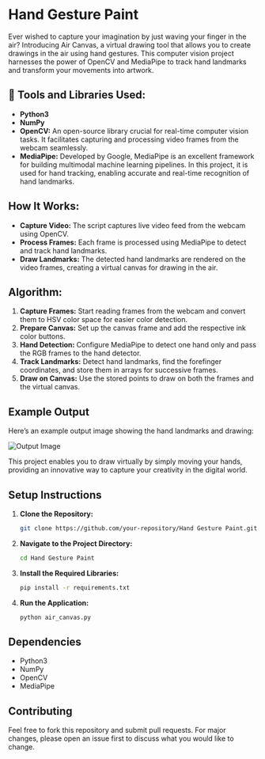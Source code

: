 # Hand Gesture Paint

Ever wished to capture your imagination by just waving your finger in the air? Introducing Air Canvas, a virtual drawing tool that allows you to create drawings in the air using hand gestures. This computer vision project harnesses the power of OpenCV and MediaPipe to track hand landmarks and transform your movements into artwork.

## 🔧 Tools and Libraries Used:

- **Python3**
- **NumPy**
- **OpenCV:** An open-source library crucial for real-time computer vision tasks. It facilitates capturing and processing video frames from the webcam seamlessly.
- **MediaPipe:** Developed by Google, MediaPipe is an excellent framework for building multimodal machine learning pipelines. In this project, it is used for hand tracking, enabling accurate and real-time recognition of hand landmarks.

## How It Works:
- **Capture Video:** The script captures live video feed from the webcam using OpenCV.
- **Process Frames:** Each frame is processed using MediaPipe to detect and track hand landmarks.
- **Draw Landmarks:** The detected hand landmarks are rendered on the video frames, creating a virtual canvas for drawing in the air.

## Algorithm:

1. **Capture Frames:** Start reading frames from the webcam and convert them to HSV color space for easier color detection.
2. **Prepare Canvas:** Set up the canvas frame and add the respective ink color buttons.
3. **Hand Detection:** Configure MediaPipe to detect one hand only and pass the RGB frames to the hand detector.
4. **Track Landmarks:** Detect hand landmarks, find the forefinger coordinates, and store them in arrays for successive frames.
5. **Draw on Canvas:** Use the stored points to draw on both the frames and the virtual canvas.

## Example Output
Here’s an example output image showing the hand landmarks and drawing:

![Output Image](output_image.png)

This project enables you to draw virtually by simply moving your hands, providing an innovative way to capture your creativity in the digital world.

## Setup Instructions

1. **Clone the Repository:**
   ```bash
   git clone https://github.com/your-repository/Hand Gesture Paint.git
   ```
2. **Navigate to the Project Directory:**
   ```bash
   cd Hand Gesture Paint
   ```
3. **Install the Required Libraries:**
   ```bash
   pip install -r requirements.txt
   ```
4. **Run the Application:**
   ```bash
   python air_canvas.py
   ```

## Dependencies
- Python3
- NumPy
- OpenCV
- MediaPipe

## Contributing
Feel free to fork this repository and submit pull requests. For major changes, please open an issue first to discuss what you would like to change.

